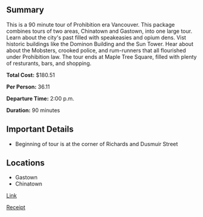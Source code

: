 ## Summary

This is a 90 minute tour of Prohibition era Vancouver.  This package combines tours of two areas, Chinatown and Gastown, into one large tour.  Learn about the city's past filled with speakeasies and opium dens.  Vist historic buildings like the Dominon Building and the Sun Tower.  Hear about about the Mobsters, crooked police, and rum-runners that all flourished under Prohibition law.  The tour ends at Maple Tree Square, filled with plenty of resturants, bars, and shopping.

**Total Cost:** $180.51

**Per Person:** 36.11

**Departure Time:** 2:00 p.m.

**Duration:** 90 minutes

## Important Details
* Beginning of tour is at the corner of Richards and Dusmuir Street

## Locations
* Gastown
* Chinatown

[Link](https://www.tripadvisor.com/AttractionProductDetail?product=12146P4&d=2617067&aidSuffix=tvrm&partner=Viator)

[Receipt](../../receipts/cityTrip.pdf)
